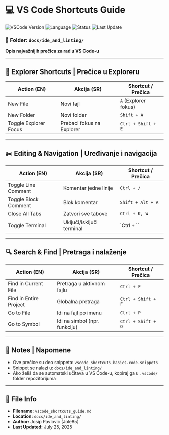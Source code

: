 # 💻 VS Code Shortcuts Guide

![VSCode Version](https://img.shields.io/badge/VS%20Code-1.89+-blue?logo=visualstudiocode&logoColor=white)
![Language](https://img.shields.io/badge/Language-English%20%2B%20Serbian-lightgrey)
![Status](https://img.shields.io/badge/Status-Complete-brightgreen)
![Last Update](https://img.shields.io/badge/Updated-July%2025%2C%202025-blue)

### 📁 Folder: `docs/ide_and_linting/`

**Opis najvažnijih prečica za rad u VS Code-u**

---

## 🧭 Explorer Shortcuts | Prečice u Exploreru

| Action (EN)           | Akcija (SR)               | Shortcut / Prečica   |
| --------------------- | ------------------------- | -------------------- |
| New File              | Novi fajl                 | `A` (Explorer fokus) |
| New Folder            | Novi folder               | `Shift + A`          |
| Toggle Explorer Focus | Prebaci fokus na Explorer | `Ctrl + Shift + E`   |

---

## ✂️ Editing & Navigation | Uređivanje i navigacija

| Action (EN)          | Akcija (SR)               | Shortcut / Prečica |
| -------------------- | ------------------------- | ------------------ |
| Toggle Line Comment  | Komentar jedne linije     | `Ctrl + /`         |
| Toggle Block Comment | Blok komentar             | `Shift + Alt + A`  |
| Close All Tabs       | Zatvori sve tabove        | `Ctrl + K, W`      |
| Toggle Terminal      | Uključi/isključi terminal | `Ctrl + \``        |

---

## 🔍 Search & Find | Pretraga i nalaženje

| Action (EN)            | Akcija (SR)                   | Shortcut / Prečica |
| ---------------------- | ----------------------------- | ------------------ |
| Find in Current File   | Pretraga u aktivnom fajlu     | `Ctrl + F`         |
| Find in Entire Project | Globalna pretraga             | `Ctrl + Shift + F` |
| Go to File             | Idi na fajl po imenu          | `Ctrl + P`         |
| Go to Symbol           | Idi na simbol (npr. funkciju) | `Ctrl + Shift + O` |

---

## 🧠 Notes | Napomene

- Ove prečice su deo snippeta: `vscode_shortcuts_basics.code-snippets`
- Snippet se nalazi u: `docs/ide_and_linting/`
- Ako želiš da se automatski učitava u VS Code-u, kopiraj ga u `.vscode/` folder repozitorijuma

---

## 📁 File Info

- **Filename:** `vscode_shortcuts_guide.md`
- **Location:** `docs/ide_and_linting/`
- **Author:** Josip Pavlović (Jole85)
- **Last Updated:** July 25, 2025
